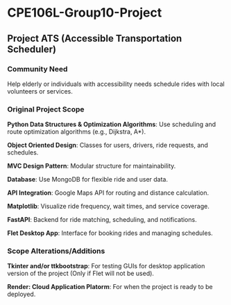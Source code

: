 # CPE106L-Group10-Project

## Project ATS (Accessible Transportation Scheduler)

### Community Need

Help elderly or individuals with accessibility needs schedule rides with local volunteers or services.

### Original Project Scope

**Python Data Structures & Optimization Algorithms**: Use scheduling and route optimization algorithms (e.g., Dijkstra, A*).

**Object Oriented Design**: Classes for users, drivers, ride requests, and schedules.

**MVC Design Pattern**: Modular structure for maintainability.

**Database**: Use MongoDB for flexible ride and user data.

**API Integration**: Google Maps API for routing and distance calculation.

**Matplotlib**: Visualize ride frequency, wait times, and service coverage.

**FastAPI**: Backend for ride matching, scheduling, and notifications.

**Flet Desktop App**: Interface for booking rides and managing schedules.

### Scope Alterations/Additions

**Tkinter and/or ttkbootstrap**: For testing GUIs for desktop application version of the project (Only if Flet will not be used).

**Render: Cloud Application Platorm**: For when the project is ready to be deployed.